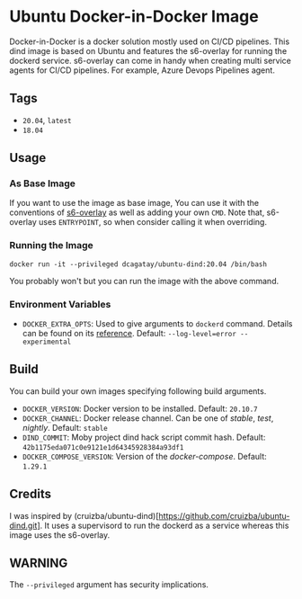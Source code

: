 # Ubuntu Docker-in-Docker Image

Docker-in-Docker is a docker solution mostly used on CI/CD pipelines. This dind image is based on Ubuntu and features the s6-overlay for running the dockerd service. s6-overlay can come in handy when creating multi service agents for CI/CD pipelines. For example, Azure Devops Pipelines agent.

## Tags

- `20.04`, `latest`
- `18.04`

## Usage

### As Base Image

If you want to use the image as base image, You can use it with the conventions of [s6-overlay](https://github.com/just-containers/s6-overlay) as well as adding your own `CMD`. Note that, s6-overlay uses `ENTRYPOINT`, so when consider calling it when overriding.

### Running the Image

```
docker run -it --privileged dcagatay/ubuntu-dind:20.04 /bin/bash
```

You probably won't but you can run the image with the above command.

### Environment Variables

- `DOCKER_EXTRA_OPTS`: Used to give arguments to `dockerd` command. Details can be found on its [reference](https://docs.docker.com/engine/reference/commandline/dockerd/). Default: `--log-level=error --experimental`

## Build

You can build your own images specifying following build arguments.

- `DOCKER_VERSION`: Docker version to be installed. Default: `20.10.7`
- `DOCKER_CHANNEL`: Docker release channel. Can be one of _stable_, _test_, _nightly_. Default: `stable`
- `DIND_COMMIT`: Moby project dind hack script commit hash. Default: `42b1175eda071c0e9121e1d64345928384a93df1`
- `DOCKER_COMPOSE_VERSION`: Version of the _docker-compose_. Default: `1.29.1`

## Credits

I was inspired by (cruizba/ubuntu-dind)[https://github.com/cruizba/ubuntu-dind.git]. It uses a supervisord to run the dockerd as a service whereas this image uses the s6-overlay.

## WARNING

The `--privileged` argument has security implications.
